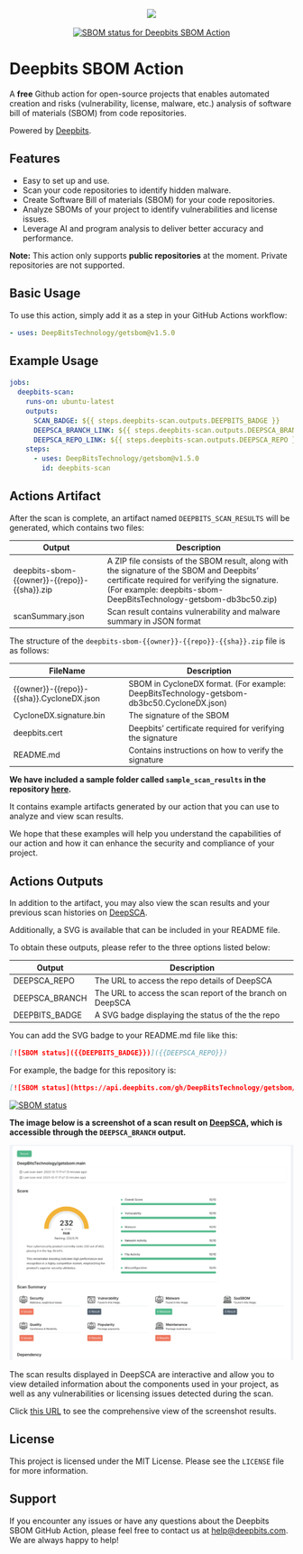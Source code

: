 <p align="center">
  <img src="https://cf-templates-199e8r5wvc06r-us-west-2.s3.us-west-2.amazonaws.com/deepbits-logo/logo@500w.png">
</p>

<p align="center">
  <a href="https://tools.deepbits.com/github/DeepBitsTechnology/getsbom"><img alt="SBOM status for Deepbits SBOM Action" src="https://api.deepbits.com/gh/DeepBitsTechnology/getsbom/badge"></a>
</p>

# Deepbits SBOM Action

A **free** Github action for open-source projects that enables automated creation and risks (vulnerability, license, malware, etc.) analysis of software bill of materials (SBOM) from code repositories.

Powered by [Deepbits](https://www.deepbits.com/).

## Features

- Easy to set up and use.
- Scan your code repositories to identify hidden malware.
- Create Software Bill of materials (SBOM) for your code repositories.
- Analyze SBOMs of your project to identify vulnerabilities and license issues.
- Leverage AI and program analysis to deliver better accuracy and performance.

**Note:** This action only supports **public repositories** at the moment. Private repositories are not supported.

## Basic Usage

To use this action, simply add it as a step in your GitHub Actions workflow:

```yaml
- uses: DeepBitsTechnology/getsbom@v1.5.0
```

## Example Usage

```yaml
jobs:
  deepbits-scan:
    runs-on: ubuntu-latest
    outputs:
      SCAN_BADGE: ${{ steps.deepbits-scan.outputs.DEEPBITS_BADGE }}
      DEEPSCA_BRANCH_LINK: ${{ steps.deepbits-scan.outputs.DEEPSCA_BRANCH }}
      DEEPSCA_REPO_LINK: ${{ steps.deepbits-scan.outputs.DEEPSCA_REPO }}
    steps:
      - uses: DeepBitsTechnology/getsbom@v1.5.0
        id: deepbits-scan
```

## Actions Artifact

After the scan is complete, an artifact named `DEEPBITS_SCAN_RESULTS` will be generated, which contains two files:

| Output                                       | Description                                                                                                                                                                                                      |
| -------------------------------------------- | ---------------------------------------------------------------------------------------------------------------------------------------------------------------------------------------------------------------- |
| deepbits-sbom-{{owner}}-{{repo}}-{{sha}}.zip | A ZIP file consists of the SBOM result, along with the signature of the SBOM and Deepbits’ certificate required for verifying the signature. (For example: deepbits-sbom-DeepBitsTechnology-getsbom-db3bc50.zip) |
| scanSummary.json                             | Scan result contains vulnerability and malware summary in JSON format                                                                                                                                            |

The structure of the `deepbits-sbom-{{owner}}-{{repo}}-{{sha}}.zip` file is as follows:

| FileName                                  | Description                                                                                |
| ----------------------------------------- | ------------------------------------------------------------------------------------------ |
| {{owner}}-{{repo}}-{{sha}}.CycloneDX.json | SBOM in CycloneDX format. (For example: DeepBitsTechnology-getsbom-db3bc50.CycloneDX.json) |
| CycloneDX.signature.bin                   | The signature of the SBOM                                                                  |
| deepbits.cert                             | Deepbits’ certificate required for verifying the signature                                 |
| README.md                                 | Contains instructions on how to verify the signature                                       |

**We have included a sample folder called `sample_scan_results` in the repository [here](./samples/DEEPBITS_SCAN_RESULTS/).**

It contains example artifacts generated by our action that you can use to analyze and view scan results.

We hope that these examples will help you understand the capabilities of our action and how it can enhance the security and compliance of your project.

## Actions Outputs

In addition to the artifact, you may also view the scan results and your previous scan histories on [DeepSCA](https://tools.deepbits.com).

Additionally, a SVG is available that can be included in your README file.

To obtain these outputs, please refer to the three options listed below:

| Output         | Description                                                |
| -------------- | ---------------------------------------------------------- |
| DEEPSCA_REPO   | The URL to access the repo details of DeepSCA              |
| DEEPSCA_BRANCH | The URL to access the scan report of the branch on DeepSCA |
| DEEPBITS_BADGE | A SVG badge displaying the status of the the repo          |

You can add the SVG badge to your README.md file like this:

```markdown
[![SBOM status]({{DEEPBITS_BADGE}})]({{DEEPSCA_REPO}})
```

For example, the badge for this repository is:

```markdown
[![SBOM status](https://api.deepbits.com/gh/DeepBitsTechnology/getsbom/badge)](https://tools.deepbits.com/github/DeepBitsTechnology/getsbom)
```

[![SBOM status](https://api.deepbits.com/gh/DeepBitsTechnology/getsbom/badge)](https://tools.deepbits.com/github/DeepBitsTechnology/getsbom)

**The image below is a screenshot of a scan result on [DeepSCA](https://tools.deepbits.com), which is accessible through the `DEEPSCA_BRANCH` output.**

![Scan result on DeepSCA](./samples/deepsca_scan_screenshots.png)

The scan results displayed in DeepSCA are interactive and allow you to view detailed information about the components used in your project, as well as any vulnerabilities or licensing issues detected during the scan.

Click [this URL](https://tools.deepbits.com/github/DeepBitsTechnology/getsbom/main) to see the comprehensive view of the screenshot results.

## License

This project is licensed under the MIT License. Please see the `LICENSE` file for more information.

## Support

If you encounter any issues or have any questions about the Deepbits SBOM GitHub Action, please feel free to contact us at [help@deepbits.com](mailto:help@deepbits.com). We are always happy to help!
